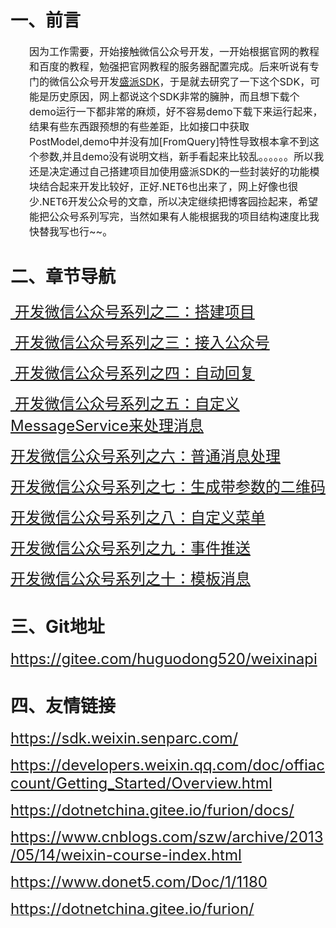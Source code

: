 <h1>一、前言</h1>
<p style="margin-left: 30px;"><span style="font-size: 16px;">因为工作需要，开始接触微信公众号开发，一开始根据官网的教程和百度的教程，勉强把官网教程的服务器配置完成。后来听说有专门的微信公众号开发<a href="https://weixin.senparc.com/" target="_blank" rel="noopener">盛派SDK</a>，于是就去研究了一下这个SDK，可能是历史原因，网上都说这个SDK非常的臃肿，而且想下载个demo运行一下都非常的麻烦，好不容易demo下载下来运行起来，结果有些东西跟预想的有些差距，比如接口中获取PostModel,demo中并没有加[FromQuery]特性导致根本拿不到这个参数,并且demo没有说明文档，新手看起来比较乱。。。。。。所以我还是决定通过自己搭建项目加使用盛派SDK的一些封装好的功能模块结合起来开发比较好，正好.NET6也出来了，网上好像也很少.NET6开发公众号的文章，所以决定继续把博客园捡起来，希望能把公众号系列写完，当然如果有人能根据我的项目结构速度比我快替我写也行~~。</span></p>
<h1>二、章节导航</h1>
<p><span style="font-size: 18pt;"><a href="https://www.cnblogs.com/huguodong/p/16287223.html" target="_blank" rel="noopener">&nbsp;开发微信公众号系列之二：搭建项目</a></span></p>
<p><span style="font-size: 18pt;"><a href="https://www.cnblogs.com/huguodong/p/16288767.html" target="_blank" rel="noopener">&nbsp;开发微信公众号系列之三：接入公众号</a></span></p>
<p><span style="font-size: 18pt;"><a href="https://www.cnblogs.com/huguodong/p/16304377.html" target="_blank" rel="noopener">&nbsp;开发微信公众号系列之四：自动回复</a></span></p>
<p><span style="font-size: 18pt;"><a href="https://www.cnblogs.com/huguodong/p/16305579.html" target="_blank" rel="noopener">&nbsp;开发微信公众号系列之五：自定义MessageService来处理消息</a></span></p>
<p><span style="font-size: 18pt;"><a title="开发微信公众号系列之六：其他消息处理" href="https://www.cnblogs.com/huguodong/p/16308142.html" target="_blank" rel="noopener">开发微信公众号系列之六：普通消息处理</a></span></p>
<p><span style="font-size: 18pt;"><a class="postTitle2 vertical-middle" href="https://www.cnblogs.com/huguodong/p/16330508.html">开发微信公众号系列之七：生成带参数的二维码</a></span></p>
<p><span style="font-size: 24px;"><a class="postTitle2 vertical-middle" href="https://www.cnblogs.com/huguodong/p/16316790.html">开发微信公众号系列之八：自定义菜单</a></span></p>
<p><span style="font-size: 24px;"><a class="postTitle2 vertical-middle" href="https://www.cnblogs.com/huguodong/p/16327311.html">开发微信公众号系列之九：事件推送</a></span></p>
<p><span style="font-size: 24px;"><a class="postTitle2 vertical-middle" href="https://www.cnblogs.com/huguodong/p/16334346.html">开发微信公众号系列之十：模板消息</a></span></p>
<h1>三、Git地址</h1>
<p><span style="font-size: 18pt;"><a href="https://gitee.com/huguodong520/weixinapi" target="_blank" rel="noopener">https://gitee.com/huguodong520/weixinapi</a></span></p>
<h1>四、友情链接</h1>
<p><span style="font-size: 18pt;"><a href="https://sdk.weixin.senparc.com/" target="_blank" rel="noopener">https://sdk.weixin.senparc.com/</a></span></p>
<p><span style="font-size: 18pt;"><a href="https://developers.weixin.qq.com/doc/offiaccount/Getting_Started/Overview.html" target="_blank" rel="noopener">https://developers.weixin.qq.com/doc/offiaccount/Getting_Started/Overview.html</a></span></p>
<p><span style="font-size: 18pt;"><a href="https://dotnetchina.gitee.io/furion/docs/" target="_blank" rel="noopener">https://dotnetchina.gitee.io/furion/docs/</a></span></p>
<p><span style="font-size: 18pt;"><a href="https://www.cnblogs.com/szw/archive/2013/05/14/weixin-course-index.html" target="_blank" rel="noopener">https://www.cnblogs.com/szw/archive/2013/05/14/weixin-course-index.html</a></span></p>
<p><a href="https://www.donet5.com/Doc/1/1180" target="_blank" rel="noopener"><span style="font-size: 18pt;">https://www.donet5.com/Doc/1/1180</span></a></p>
<p><a href="https://dotnetchina.gitee.io/furion/" target="_blank" rel="noopener"><span style="font-size: 18pt;">https://dotnetchina.gitee.io/furion/</span></a></p>
